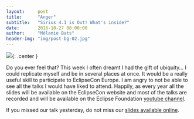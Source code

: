```yaml
---
layout:     post
title:      "Anger"
subtitle:   "Sirius 4.1 is Out! What's inside?"
date:       2016-10-27 08:00:00
author:     "Mélanie Bats"
header-img: "img/post-bg-02.jpg"
---
```


![](https://lh5.googleusercontent.com/i-BbA6KpaRVD8UnMMUT6OtGUdDJO7ZyRe-lz-Ck0Bn8n1Gf7zR7m516l9UYGDteWGPboc8KDH3bkfqZgXKhO9KqFXApNZco_LjfjEy4kKPaRg5vf44MifWSusoSdaSWyVEvhY0cu){: .center }

Do you ever feel that? This week I often dreamt I had the gift of ubiquity… I could replicate myself and be in several places at once. It would be a really useful skill to participate to EclipseCon Europe. I am angry to not be able to see all the talks I would have liked to attend. Happily, as every year all the slides will be available on the EclipseCon website and most of the talks are recorded and will be available on the Eclipse Foundation [youtube channel](https://www.youtube.com/user/EclipseFdn).

If you missed our talk yesterday, do not miss our [slides available online](https://www.eclipsecon.org/europe2016/session/sirius-41-let-me-sirius-you).